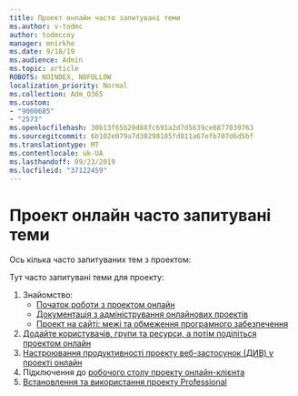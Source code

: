 ```yaml
---
title: Проект онлайн часто запитувані теми
ms.author: v-todmc
author: todmccoy
manager: mnirkhe
ms.date: 9/18/19
ms.audience: Admin
ms.topic: article
ROBOTS: NOINDEX, NOFOLLOW
localization_priority: Normal
ms.collection: Adm_O365
ms.custom:
- "9000685"
- "2573"
ms.openlocfilehash: 30b13f65b20d88fc691a2d7d5639ce6877039763
ms.sourcegitcommit: 6b102e079a7d30298105fd811a67efb707d6d5bf
ms.translationtype: MT
ms.contentlocale: uk-UA
ms.lasthandoff: 09/23/2019
ms.locfileid: "37122459"
---
```

# <a name="project-online-frequently-requested-topics"></a>Проект онлайн часто запитувані теми

Ось кілька часто запитуваних тем з проектом:

Тут часто запитувані теми для проекту:
1.  Знайомство: 
    -   [Початок роботи з проектом онлайн](https://docs.microsoft.comProjectOnline/get-started-with-project-online) 
    -   [Документація з адміністрування онлайнових проектів](https://docs.microsoft.com/projectonline/project-online) 
    -   [Проект на сайті: межі та обмеження програмного забезпечення](https://docs.microsoft.com/ProjectOnline/project-online-software-boundaries-and-limits) 
2.  [Додайте користувачів, групи та ресурси, а потім поділіться проектом онлайн](https://docs.microsoft.com/projectonline/step-2-add-people-to-project-online) 
3.  [Настроювання продуктивності проекту веб-застосунок (ДИВ) у проекті онлайн](https://docs.microsoft.com/projectonline/tune-project-online-performance)
4.  Підключення до [робочого столу проекту онлайн-клієнта](https://docs.microsoft.com/projectonline/connect-to-project-online-with-the-project-online-desktop-client) 
5.  [Встановлення та використання проекту Professional](https://support.office.com/article/install-project-7059249b-d9fe-4d61-ab96-5c5bf435f281?ui=en-US&rs=en-US&ad=US) 
